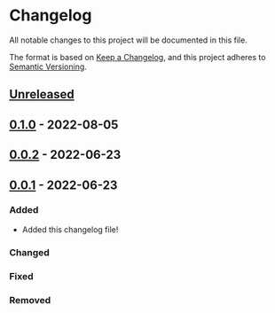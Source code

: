 # Changelog

All notable changes to this project will be documented in this file.

The format is based on [Keep a Changelog](https://keepachangelog.com/en/1.0.0/),
and this project adheres to [Semantic Versioning](https://semver.org/spec/v2.0.0.html).

<!--
Types of Changes:
 - `Added` for new features.
 - `Changed` for changes in existing functionality.
 - `Deprecated` for soon-to-be removed features.
 - `Removed` for now removed features.
 - `Fixed` for any bug fixes.
 - `Security` in case of vulnerabilities.
-->

## [Unreleased]

## [0.1.0] - 2022-08-05

## [0.0.2] - 2022-06-23

## [0.0.1] - 2022-06-23

### Added

-   Added this changelog file!

### Changed

### Fixed

### Removed

[Unreleased]: https://github.com/LockedThread/gitflow-test/compare/0.1.0...HEAD

[0.1.0]: https://github.com/LockedThread/gitflow-test/compare/0.0.2...0.1.0

[0.0.2]: https://github.com/LockedThread/gitflow-test/compare/0.0.1...0.0.2

[0.0.1]: https://github.com/LockedThread/gitflow-test/compare/a5530b53535ac2153e86ed8ee79dab19215621df...0.0.1
